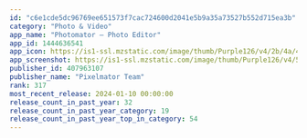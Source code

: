 ```yaml
---
id: "c6e1cde5dc96769ee651573f7cac724600d2041e5b9a35a73527b552d715ea3b"
category: "Photo & Video"
app_name: "Photomator – Photo Editor"
app_id: 1444636541
app_icon: https://is1-ssl.mzstatic.com/image/thumb/Purple126/v4/2b/4a/4c/2b4a4c52-e45f-2abe-6528-b243a03857e1/AppIcon-0-1x_U007emarketing-0-0-0-7-0-0-sRGB-85-220-0.png/1024x1024bb.png
app_screenshot: https://is1-ssl.mzstatic.com/image/thumb/Purple126/v4/56/cf/87/56cf877d-f88a-cae7-fbe7-53412c5fbc65/d8810835-ed04-41f1-9cb1-be573caa4191_6_U002c5_3.png/1284x2778bb.png
publisher_id: 407963107
publisher_name: "Pixelmator Team"
rank: 317
most_recent_release: 2024-01-10 00:00:00
release_count_in_past_year: 32
release_count_in_past_year_category: 19
release_count_in_past_year_top_in_category: 54
---
```

